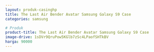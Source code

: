 ```yaml
---
layout: produk-casinghp
title: The Last Air Bender Avatar Samsung Galaxy S9 Case
categories: samsung

# Produk
product-title: The Last Air Bender Avatar Samsung Galaxy S9 Case
image-drive: 1sDVr9QruPow5KGlb7zSc4LPaofSHTkBV
harga: 90000
---
```

